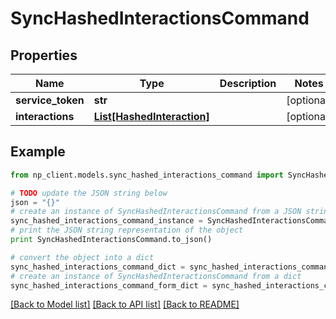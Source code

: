 # SyncHashedInteractionsCommand


## Properties
Name | Type | Description | Notes
------------ | ------------- | ------------- | -------------
**service_token** | **str** |  | [optional] 
**interactions** | [**List[HashedInteraction]**](HashedInteraction.md) |  | [optional] 

## Example

```python
from np_client.models.sync_hashed_interactions_command import SyncHashedInteractionsCommand

# TODO update the JSON string below
json = "{}"
# create an instance of SyncHashedInteractionsCommand from a JSON string
sync_hashed_interactions_command_instance = SyncHashedInteractionsCommand.from_json(json)
# print the JSON string representation of the object
print SyncHashedInteractionsCommand.to_json()

# convert the object into a dict
sync_hashed_interactions_command_dict = sync_hashed_interactions_command_instance.to_dict()
# create an instance of SyncHashedInteractionsCommand from a dict
sync_hashed_interactions_command_form_dict = sync_hashed_interactions_command.from_dict(sync_hashed_interactions_command_dict)
```
[[Back to Model list]](../README.md#documentation-for-models) [[Back to API list]](../README.md#documentation-for-api-endpoints) [[Back to README]](../README.md)


